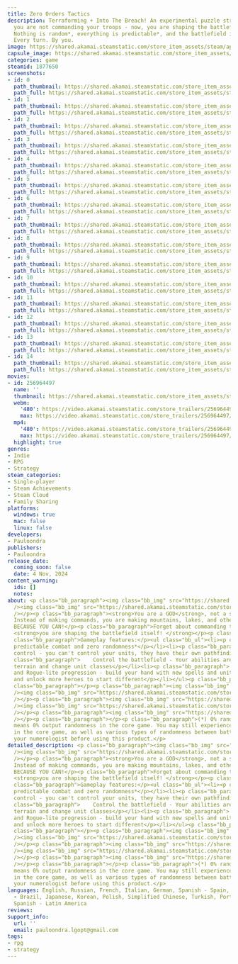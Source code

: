 ```yaml
---
title: Zero Orders Tactics
description: Terraforming + Into The Breach! An experimental puzzle strategy where
  you are not commanding your troops - now, you are shaping the battlefield itself!
  Nothing is random*, everything is predictable*, and the battlefield is changing.
  Every turn. By you.
image: https://shared.akamai.steamstatic.com/store_item_assets/steam/apps/1877650/header.jpg?t=1732124921
capsule_image: https://shared.akamai.steamstatic.com/store_item_assets/steam/apps/1877650/e875564599d8c6e12df2ff90b5a4caa190e1163d/capsule_231x87.jpg?t=1732124921
categories: game
steamid: 1877650
screenshots:
- id: 0
  path_thumbnail: https://shared.akamai.steamstatic.com/store_item_assets/steam/apps/1877650/ss_e3e88a4f46a010fc991caf31cec9100e35073d43.600x338.jpg?t=1732124921
  path_full: https://shared.akamai.steamstatic.com/store_item_assets/steam/apps/1877650/ss_e3e88a4f46a010fc991caf31cec9100e35073d43.1920x1080.jpg?t=1732124921
- id: 1
  path_thumbnail: https://shared.akamai.steamstatic.com/store_item_assets/steam/apps/1877650/ss_fbfa59361ffde80a7b05c77c28bea8910fd6c7d2.600x338.jpg?t=1732124921
  path_full: https://shared.akamai.steamstatic.com/store_item_assets/steam/apps/1877650/ss_fbfa59361ffde80a7b05c77c28bea8910fd6c7d2.1920x1080.jpg?t=1732124921
- id: 2
  path_thumbnail: https://shared.akamai.steamstatic.com/store_item_assets/steam/apps/1877650/ss_136ffeec16e44b1cff2a14e998679c38cbfdc301.600x338.jpg?t=1732124921
  path_full: https://shared.akamai.steamstatic.com/store_item_assets/steam/apps/1877650/ss_136ffeec16e44b1cff2a14e998679c38cbfdc301.1920x1080.jpg?t=1732124921
- id: 3
  path_thumbnail: https://shared.akamai.steamstatic.com/store_item_assets/steam/apps/1877650/ss_a77e95c67e67bb3088a20be88e2201397d40214f.600x338.jpg?t=1732124921
  path_full: https://shared.akamai.steamstatic.com/store_item_assets/steam/apps/1877650/ss_a77e95c67e67bb3088a20be88e2201397d40214f.1920x1080.jpg?t=1732124921
- id: 4
  path_thumbnail: https://shared.akamai.steamstatic.com/store_item_assets/steam/apps/1877650/ss_7c4ce9b1c681c7be4f9524581e1ad0a4d0027f38.600x338.jpg?t=1732124921
  path_full: https://shared.akamai.steamstatic.com/store_item_assets/steam/apps/1877650/ss_7c4ce9b1c681c7be4f9524581e1ad0a4d0027f38.1920x1080.jpg?t=1732124921
- id: 5
  path_thumbnail: https://shared.akamai.steamstatic.com/store_item_assets/steam/apps/1877650/ss_1f665696cdfdb7341e47ea7e7d11ac5043967886.600x338.jpg?t=1732124921
  path_full: https://shared.akamai.steamstatic.com/store_item_assets/steam/apps/1877650/ss_1f665696cdfdb7341e47ea7e7d11ac5043967886.1920x1080.jpg?t=1732124921
- id: 6
  path_thumbnail: https://shared.akamai.steamstatic.com/store_item_assets/steam/apps/1877650/ss_286ce6f4fb2a0428cd203cbc7a23c80d5db1efa0.600x338.jpg?t=1732124921
  path_full: https://shared.akamai.steamstatic.com/store_item_assets/steam/apps/1877650/ss_286ce6f4fb2a0428cd203cbc7a23c80d5db1efa0.1920x1080.jpg?t=1732124921
- id: 7
  path_thumbnail: https://shared.akamai.steamstatic.com/store_item_assets/steam/apps/1877650/ss_2c1e1b9b695061b4cdfb8a60a4f093effd80535f.600x338.jpg?t=1732124921
  path_full: https://shared.akamai.steamstatic.com/store_item_assets/steam/apps/1877650/ss_2c1e1b9b695061b4cdfb8a60a4f093effd80535f.1920x1080.jpg?t=1732124921
- id: 8
  path_thumbnail: https://shared.akamai.steamstatic.com/store_item_assets/steam/apps/1877650/ss_4e528efcd54597a11a37cbccbd5eda5987a30fa3.600x338.jpg?t=1732124921
  path_full: https://shared.akamai.steamstatic.com/store_item_assets/steam/apps/1877650/ss_4e528efcd54597a11a37cbccbd5eda5987a30fa3.1920x1080.jpg?t=1732124921
- id: 9
  path_thumbnail: https://shared.akamai.steamstatic.com/store_item_assets/steam/apps/1877650/ss_7f1c7c7918324286f829a021deef942a6377c2c5.600x338.jpg?t=1732124921
  path_full: https://shared.akamai.steamstatic.com/store_item_assets/steam/apps/1877650/ss_7f1c7c7918324286f829a021deef942a6377c2c5.1920x1080.jpg?t=1732124921
- id: 10
  path_thumbnail: https://shared.akamai.steamstatic.com/store_item_assets/steam/apps/1877650/ss_cd16209bf81c48821a1ec88172a8c863c066b330.600x338.jpg?t=1732124921
  path_full: https://shared.akamai.steamstatic.com/store_item_assets/steam/apps/1877650/ss_cd16209bf81c48821a1ec88172a8c863c066b330.1920x1080.jpg?t=1732124921
- id: 11
  path_thumbnail: https://shared.akamai.steamstatic.com/store_item_assets/steam/apps/1877650/ss_4f6a6344efa6518d7ea8d3af33d830a23e78b7dc.600x338.jpg?t=1732124921
  path_full: https://shared.akamai.steamstatic.com/store_item_assets/steam/apps/1877650/ss_4f6a6344efa6518d7ea8d3af33d830a23e78b7dc.1920x1080.jpg?t=1732124921
- id: 12
  path_thumbnail: https://shared.akamai.steamstatic.com/store_item_assets/steam/apps/1877650/ss_7b94514cf75a5f878de7cbc7f30f84c71ba9fe9d.600x338.jpg?t=1732124921
  path_full: https://shared.akamai.steamstatic.com/store_item_assets/steam/apps/1877650/ss_7b94514cf75a5f878de7cbc7f30f84c71ba9fe9d.1920x1080.jpg?t=1732124921
- id: 13
  path_thumbnail: https://shared.akamai.steamstatic.com/store_item_assets/steam/apps/1877650/ss_ce09badad401120835d29553c673a9b8bc492866.600x338.jpg?t=1732124921
  path_full: https://shared.akamai.steamstatic.com/store_item_assets/steam/apps/1877650/ss_ce09badad401120835d29553c673a9b8bc492866.1920x1080.jpg?t=1732124921
- id: 14
  path_thumbnail: https://shared.akamai.steamstatic.com/store_item_assets/steam/apps/1877650/ss_429f61054a9000674cb50f02e2dffb03964f06ba.600x338.jpg?t=1732124921
  path_full: https://shared.akamai.steamstatic.com/store_item_assets/steam/apps/1877650/ss_429f61054a9000674cb50f02e2dffb03964f06ba.1920x1080.jpg?t=1732124921
movies:
- id: 256964497
  name: ''
  thumbnail: https://shared.akamai.steamstatic.com/store_item_assets/steam/apps/256964497/movie.293x165.jpg?t=1715336173
  webm:
    '480': https://video.akamai.steamstatic.com/store_trailers/256964497/movie480_vp9.webm?t=1715336173
    max: https://video.akamai.steamstatic.com/store_trailers/256964497/movie_max_vp9.webm?t=1715336173
  mp4:
    '480': https://video.akamai.steamstatic.com/store_trailers/256964497/movie480.mp4?t=1715336173
    max: https://video.akamai.steamstatic.com/store_trailers/256964497/movie_max.mp4?t=1715336173
  highlight: true
genres:
- Indie
- RPG
- Strategy
steam_categories:
- Single-player
- Steam Achievements
- Steam Cloud
- Family Sharing
platforms:
  windows: true
  mac: false
  linux: false
developers:
- Pauloondra
publishers:
- Pauloondra
release_date:
  coming_soon: false
  date: 4 Nov, 2024
content_warning:
  ids: []
  notes:
about: <p class="bb_paragraph"><img class="bb_img" src="https://shared.akamai.steamstatic.com/store_item_assets/steam/apps/1877650/extras/general_god.png?t=1732124921"
  /><img class="bb_img" src="https://shared.akamai.steamstatic.com/store_item_assets/steam/apps/1877650/extras/steam1st.gif?t=1732124921"
  /></p><p class="bb_paragraph"><strong>You are a GOD</strong>, not a silly general.
  Instead of making commands, you are making mountains, lakes, and other divine stuff,
  BECAUSE YOU CAN!</p><p class="bb_paragraph">Forget about commanding troops - now,
  <strong>you are shaping the battlefield itself! </strong></p><p class="bb_paragraph"></p><p
  class="bb_paragraph">Gameplay features:</p><ul class="bb_ul"><li><p class="bb_paragraph">    Full
  predictable combat and zero randomness*</p></li><li><p class="bb_paragraph">    Indirect
  control - you can't control your units, they have their own pathfinding rules</p></li><li><p
  class="bb_paragraph">    Control the battlefield - Your abilities are to change
  terrain and change unit classes</p></li><li><p class="bb_paragraph">    Replayability
  and Rogue-lite progression - build your hand with new spells and units every run,
  and unlock more heroes to start different</p></li></ul><p class="bb_paragraph"></p><p
  class="bb_paragraph"></p><p class="bb_paragraph"><img class="bb_img" src="https://shared.akamai.steamstatic.com/store_item_assets/steam/apps/1877650/extras/meta.png?t=1732124921"
  /><img class="bb_img" src="https://shared.akamai.steamstatic.com/store_item_assets/steam/apps/1877650/extras/meta_steam.gif?t=1732124921"
  /></p><p class="bb_paragraph"><img class="bb_img" src="https://shared.akamai.steamstatic.com/store_item_assets/steam/apps/1877650/extras/magic.png?t=1732124921"
  /><img class="bb_img" src="https://shared.akamai.steamstatic.com/store_item_assets/steam/apps/1877650/extras/spells_steam.gif?t=1732124921"
  /></p><p class="bb_paragraph"><img class="bb_img" src="https://shared.akamai.steamstatic.com/store_item_assets/steam/apps/1877650/extras/wishlist_it_now.gif?t=1732124921"
  /></p><p class="bb_paragraph"></p><p class="bb_paragraph">(*) 0% random actually
  means 0% output randomness in the core game. You may still experience input randomness
  in the core game, as well as various types of randomness between battles. Consult
  your numerologist before using this product.</p>
detailed_description: <p class="bb_paragraph"><img class="bb_img" src="https://shared.akamai.steamstatic.com/store_item_assets/steam/apps/1877650/extras/general_god.png?t=1732124921"
  /><img class="bb_img" src="https://shared.akamai.steamstatic.com/store_item_assets/steam/apps/1877650/extras/steam1st.gif?t=1732124921"
  /></p><p class="bb_paragraph"><strong>You are a GOD</strong>, not a silly general.
  Instead of making commands, you are making mountains, lakes, and other divine stuff,
  BECAUSE YOU CAN!</p><p class="bb_paragraph">Forget about commanding troops - now,
  <strong>you are shaping the battlefield itself! </strong></p><p class="bb_paragraph"></p><p
  class="bb_paragraph">Gameplay features:</p><ul class="bb_ul"><li><p class="bb_paragraph">    Full
  predictable combat and zero randomness*</p></li><li><p class="bb_paragraph">    Indirect
  control - you can't control your units, they have their own pathfinding rules</p></li><li><p
  class="bb_paragraph">    Control the battlefield - Your abilities are to change
  terrain and change unit classes</p></li><li><p class="bb_paragraph">    Replayability
  and Rogue-lite progression - build your hand with new spells and units every run,
  and unlock more heroes to start different</p></li></ul><p class="bb_paragraph"></p><p
  class="bb_paragraph"></p><p class="bb_paragraph"><img class="bb_img" src="https://shared.akamai.steamstatic.com/store_item_assets/steam/apps/1877650/extras/meta.png?t=1732124921"
  /><img class="bb_img" src="https://shared.akamai.steamstatic.com/store_item_assets/steam/apps/1877650/extras/meta_steam.gif?t=1732124921"
  /></p><p class="bb_paragraph"><img class="bb_img" src="https://shared.akamai.steamstatic.com/store_item_assets/steam/apps/1877650/extras/magic.png?t=1732124921"
  /><img class="bb_img" src="https://shared.akamai.steamstatic.com/store_item_assets/steam/apps/1877650/extras/spells_steam.gif?t=1732124921"
  /></p><p class="bb_paragraph"><img class="bb_img" src="https://shared.akamai.steamstatic.com/store_item_assets/steam/apps/1877650/extras/wishlist_it_now.gif?t=1732124921"
  /></p><p class="bb_paragraph"></p><p class="bb_paragraph">(*) 0% random actually
  means 0% output randomness in the core game. You may still experience input randomness
  in the core game, as well as various types of randomness between battles. Consult
  your numerologist before using this product.</p>
languages: English, Russian, French, Italian, German, Spanish - Spain, Portuguese
  - Brazil, Japanese, Korean, Polish, Simplified Chinese, Turkish, Portuguese - Portugal,
  Spanish - Latin America
reviews:
support_info:
  url: ''
  email: pauloondra.lgopt@gmail.com
tags:
- rpg
- strategy
---
```

